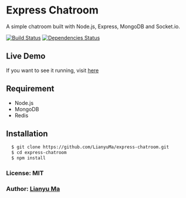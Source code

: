 # Express Chatroom

A simple chatroom built with Node.js, Express, MongoDB and Socket.io.

[![Build Status](https://travis-ci.org/LianyuMa/express-chatroom.svg)](https://travis-ci.org/LianyuMa/express-chatroom) [![Dependencies Status](https://david-dm.org/LianyuMa/express-chatroom.svg)](https://david-dm.org/LianyuMa/express-chatroom)

## Live Demo

If you want to see it running, visit [here][0]

## Requirement

* Node.js
* MongoDB
* Redis

## Installation

``` bash
  $ git clone https://github.com/LianyuMa/express-chatroom.git
  $ cd express-chatroom
  $ npm install
```



<!-- ## Features -->

<!-- ## App Achitechture -->

### License: MIT
### Author: [Lianyu Ma](https://github.com/lianyuma)

[0]: http://lianyuma.com:3000